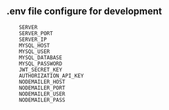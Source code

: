 ## .env file configure for development
```
    SERVER
    SERVER_PORT
    SERVER_IP
    MYSQL_HOST
    MYSQL_USER
    MYSQL_DATABASE
    MYSQL_PASSWORD 
    JWT_SECRET_KEY
    AUTHORIZATION_API_KEY
    NODEMAILER_HOST
    NODEMAILER_PORT
    NODEMAILER_USER
    NODEMAILER_PASS
```